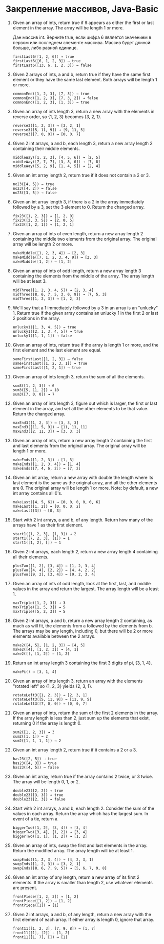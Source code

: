 # Закрепление массивов, Java-Basic

1. Given an array of ints, return true if 6 appears as either the first or last element in the array. The array will be length 1 or more.
    
    Дан массив int. Верните true, если цифра 6
     является значением в первом или последнем элементе массива. Массив будет длиной больше, либо равной единице.
    ```
    firstLast6([1, 2, 6]) → true
    firstLast6([6, 1, 2, 3]) → true
    firstLast6([13, 6, 1, 2, 3]) → false
    ```
2. Given 2 arrays of ints, a and b, return true if they have the same first element or they have the same last element. Both arrays will be length 1 or more.
    ```
    commonEnd([1, 2, 3], [7, 3]) → true
    commonEnd([1, 2, 3], [7, 3, 2]) → false
    commonEnd([1, 2, 3], [1, 3]) → true
    ```
3. Given an array of ints length 3, return a new array with the elements in reverse order, so {1, 2, 3} becomes {3, 2, 1}.
    ```
    reverse3([1, 2, 3]) → [3, 2, 1]
    reverse3([5, 11, 9]) → [9, 11, 5]
    reverse3([7, 0, 0]) → [0, 0, 7]
    ```
4. Given 2 int arrays, a and b, each length 3, return a new array length 2 containing their middle elements.
    ``` 
    middleWay([1, 2, 3], [4, 5, 6]) → [2, 5]
    middleWay([7, 7, 7], [3, 8, 0]) → [7, 8]
    middleWay([5, 2, 9], [1, 4, 5]) → [2, 4]
    ```
5. Given an int array length 2, return true if it does not contain a 2 or 3.
    ```
    no23([4, 5]) → true
    no23([4, 2]) → false
    no23([3, 5]) → false
    ```
6. Given an int array length 3, if there is a 2 in the array immediately followed by a 3, set the 3 element to 0. Return the changed array.
    ```
    fix23([1, 2, 3]) → [1, 2, 0]
    fix23([2, 3, 5]) → [2, 0, 5]
    fix23([1, 2, 1]) → [1, 2, 1]
    ```
7. Given an array of ints of even length, return a new array length 2 containing the middle two elements from the original array. The original array will be length 2 or more.
    ```
    makeMiddle([1, 2, 3, 4]) → [2, 3]
    makeMiddle([7, 1, 2, 3, 4, 9]) → [2, 3]
    makeMiddle([1, 2]) → [1, 2]
    ```
8. Given an array of ints of odd length, return a new array length 3 containing the elements from the middle of the array. The array length will be at least 3.
    ```
    midThree([1, 2, 3, 4, 5]) → [2, 3, 4]
    midThree([8, 6, 7, 5, 3, 0, 9]) → [7, 5, 3]
    midThree([1, 2, 3]) → [1, 2, 3]
    ```
9. We'll say that a 1 immediately followed by a 3 in an array is an "unlucky" 1. Return true if the given array contains an unlucky 1 in the first 2 or last 2 positions in the array.
    ```
    unlucky1([1, 3, 4, 5]) → true
    unlucky1([2, 1, 3, 4, 5]) → true
    unlucky1([1, 1, 1]) → false
    ```
10. Given an array of ints, return true if the array is length 1 or more, and the first element and the last element are equal.
    ```    
    sameFirstLast([1, 2, 3]) → false
    sameFirstLast([1, 2, 3, 1]) → true
    sameFirstLast([1, 2, 1]) → true
    ```
11. Given an array of ints length 3, return the sum of all the elements.
    ```
    sum3([1, 2, 3]) → 6
    sum3([5, 11, 2]) → 18
    sum3([7, 0, 0]) → 7
    ``` 
12. Given an array of ints length 3, figure out which is larger, the first or last element in the array, and set all the other elements to be that value. Return the changed array.
    ```
    maxEnd3([1, 2, 3]) → [3, 3, 3]
    maxEnd3([11, 5, 9]) → [11, 11, 11]
    maxEnd3([2, 11, 3]) → [3, 3, 3]
    ```
13. Given an array of ints, return a new array length 2 containing the first and last elements from the original array. The original array will be length 1 or more.
    ```
    makeEnds([1, 2, 3]) → [1, 3]
    makeEnds([1, 2, 3, 4]) → [1, 4]
    makeEnds([7, 4, 6, 2]) → [7, 2]
    ```
14. Given an int array, return a new array with double the length where its last element is the same as the original array, and all the other elements are 0. The original array will be length 1 or more. Note: by default, a new int array contains all 0's.
    ```
    makeLast([4, 5, 6]) → [0, 0, 0, 0, 0, 6]
    makeLast([1, 2]) → [0, 0, 0, 2]
    makeLast([3]) → [0, 3]
    ```
15. Start with 2 int arrays, a and b, of any length. Return how many of the arrays have 1 as their first element.
    ```
    start1([1, 2, 3], [1, 3]) → 2
    start1([7, 2, 3], [1]) → 1
    start1([1, 2], []) → 1
    ```
16. Given 2 int arrays, each length 2, return a new array length 4 containing all their elements.
    ```
    plusTwo([1, 2], [3, 4]) → [1, 2, 3, 4]
    plusTwo([4, 4], [2, 2]) → [4, 4, 2, 2]
    plusTwo([9, 2], [3, 4]) → [9, 2, 3, 4]
    ```
17. Given an array of ints of odd length, look at the first, last, and middle values in the array and return the largest. The array length will be a least 1.
    ```    
    maxTriple([1, 2, 3]) → 3
    maxTriple([1, 5, 3]) → 5
    maxTriple([5, 2, 3]) → 5
    ```
18. Given 2 int arrays, a and b, return a new array length 2 containing, as much as will fit, the elements from a followed by the elements from b. The arrays may be any length, including 0, but there will be 2 or more elements available between the 2 arrays.
    ```
    make2([4, 5], [1, 2, 3]) → [4, 5]
    make2([4], [1, 2, 3]) → [4, 1]
    make2([], [1, 2]) → [1, 2]
    ```
19. Return an int array length 3 containing the first 3 digits of pi, {3, 1, 4}.
    ```   
    makePi() → [3, 1, 4]
    ```
20. Given an array of ints length 3, return an array with the elements "rotated left" so {1, 2, 3} yields {2, 3, 1}.
    ```
    rotateLeft3([1, 2, 3]) → [2, 3, 1]
    rotateLeft3([5, 11, 9]) → [11, 9, 5]
    rotateLeft3([7, 0, 0]) → [0, 0, 7]
    ```
21. Given an array of ints, return the sum of the first 2 elements in the array. If the array length is less than 2, just sum up the elements that exist, returning 0 if the array is length 0.
    ```
    sum2([1, 2, 3]) → 3
    sum2([1, 1]) → 2
    sum2([1, 1, 1, 1]) → 2
    ```
22. Given an int array length 2, return true if it contains a 2 or a 3.
    ```
    has23([2, 5]) → true
    has23([4, 3]) → true
    has23([4, 5]) → false
    ```
23. Given an int array, return true if the array contains 2 twice, or 3 twice. The array will be length 0, 1, or 2.
    ```
    double23([2, 2]) → true
    double23([3, 3]) → true
    double23([2, 3]) → false
    ```
24. Start with 2 int arrays, a and b, each length 2. Consider the sum of the values in each array. Return the array which has the largest sum. In event of a tie, return a.
    ```
    biggerTwo([1, 2], [3, 4]) → [3, 4]
    biggerTwo([3, 4], [1, 2]) → [3, 4]
    biggerTwo([1, 1], [1, 2]) → [1, 2]
    ```
25. Given an array of ints, swap the first and last elements in the array. Return the modified array. The array length will be at least 1.
    ```
    swapEnds([1, 2, 3, 4]) → [4, 2, 3, 1]
    swapEnds([1, 2, 3]) → [3, 2, 1]
    swapEnds([8, 6, 7, 9, 5]) → [5, 6, 7, 9, 8]
    ```
26. Given an int array of any length, return a new array of its first 2 elements. If the array is smaller than length 2, use whatever elements are present.
    ```
    frontPiece([1, 2, 3]) → [1, 2]
    frontPiece([1, 2]) → [1, 2]
    frontPiece([1]) → [1]
    ```
27. Given 2 int arrays, a and b, of any length, return a new array with the first element of each array. If either array is length 0, ignore that
 array.
    ```
    front11([1, 2, 3], [7, 9, 8]) → [1, 7]
    front11([1], [2]) → [1, 2]
    front11([1, 7], []) → [1]
    ```
